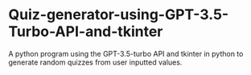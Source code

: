 # Quiz-generator-using-GPT-3.5-Turbo-API-and-tkinter
A python program using the GPT-3.5-turbo API and tkinter in python to generate random quizzes from user inputted values.
